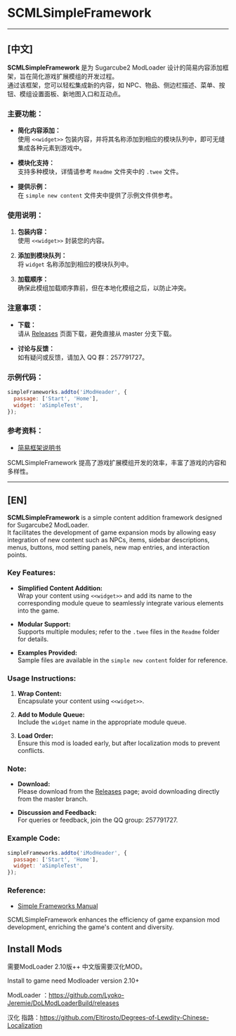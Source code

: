 
# SCMLSimpleFramework

---

## [中文]

**SCMLSimpleFramework** 是为 Sugarcube2 ModLoader 设计的简易内容添加框架，旨在简化游戏扩展模组的开发过程。  
通过该框架，您可以轻松集成新的内容，如 NPC、物品、侧边栏描述、菜单、按钮、模组设置面板、新地图入口和互动点。

### 主要功能：

- **简化内容添加：**  
  使用 `<<widget>>` 包装内容，并将其名称添加到相应的模块队列中，即可无缝集成各种元素到游戏中。
  
- **模块化支持：**  
  支持多种模块，详情请参考 `Readme` 文件夹中的 `.twee` 文件。
  
- **提供示例：**  
  在 `simple new content` 文件夹中提供了示例文件供参考。

### 使用说明：

1. **包装内容：**  
   使用 `<<widget>>` 封装您的内容。
   
2. **添加到模块队列：**  
   将 `widget` 名称添加到相应的模块队列中。
   
3. **加载顺序：**  
   确保此模组加载顺序靠前，但在本地化模组之后，以防止冲突。

### 注意事项：

- **下载：**  
  请从 [Releases](https://github.com/emicoto/SCMLSimpleFramework/releases) 页面下载，避免直接从 master 分支下载。
  
- **讨论与反馈：**  
  如有疑问或反馈，请加入 QQ 群：257791727。

### 示例代码：

```javascript
simpleFrameworks.addto('iModHeader', {
  passage: ['Start', 'Home'],
  widget: 'aSimpleTest',
});
```

### 参考资料：

- [简易框架说明书](https://github.com/emicoto/SCMLSimpleFramework/blob/main/Readme/SimpleFramework_Main.md)

SCMLSimpleFramework 提高了游戏扩展模组开发的效率，丰富了游戏的内容和多样性。

---

## [EN]

**SCMLSimpleFramework** is a simple content addition framework designed for Sugarcube2 ModLoader.  
It facilitates the development of game expansion mods by allowing easy integration of new content such as NPCs, items, sidebar descriptions, menus, buttons, mod setting panels, new map entries, and interaction points.

### Key Features:

- **Simplified Content Addition:**  
  Wrap your content using `<<widget>>` and add its name to the corresponding module queue to seamlessly integrate various elements into the game.
  
- **Modular Support:**  
  Supports multiple modules; refer to the `.twee` files in the `Readme` folder for details.
  
- **Examples Provided:**  
  Sample files are available in the `simple new content` folder for reference.

### Usage Instructions:

1. **Wrap Content:**  
   Encapsulate your content using `<<widget>>`.
   
2. **Add to Module Queue:**  
   Include the `widget` name in the appropriate module queue.
   
3. **Load Order:**  
   Ensure this mod is loaded early, but after localization mods to prevent conflicts.

### Note:

- **Download:**  
  Please download from the [Releases](https://github.com/emicoto/SCMLSimpleFramework/releases) page; avoid downloading directly from the master branch.
  
- **Discussion and Feedback:**  
  For queries or feedback, join the QQ group: 257791727.

### Example Code:

```javascript
simpleFrameworks.addto('iModHeader', {
  passage: ['Start', 'Home'],
  widget: 'aSimpleTest',
});
```

### Reference:

- [Simple Frameworks Manual](https://github.com/emicoto/DOLMods/blob/main/Simple%20Frameworks/README.md)

SCMLSimpleFramework enhances the efficiency of game expansion mod development, enriching the game's content and diversity.

## Install Mods
需要ModLoader 2.10版++ 中文版需要汉化MOD。

Install to game need Modloader version 2.10+

ModLoader ：https://github.com/Lyoko-Jeremie/DoLModLoaderBuild/releases

汉化 指路：https://github.com/Eltirosto/Degrees-of-Lewdity-Chinese-Localization